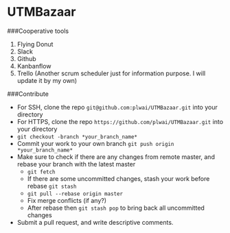 # UTMBazaar

###Cooperative tools

1. Flying Donut
2. Slack
3. Github
4. Kanbanflow
5. Trello (Another scrum scheduler just for information purpose. I will update it by my own)

###Contribute

- For SSH, clone the repo ```git@github.com:plwai/UTMBazaar.git``` into your directory
- For HTTPS, clone the repo ```https://github.com/plwai/UTMBazaar.git``` into your directory
- ```git checkout -branch *your_branch_name*```
- Commit your work to your own branch ```git push origin *your_branch_name*```
- Make sure to check if there are any changes from remote master, and rebase your branch with the latest master
  - ```git fetch```
  - If there are some uncommitted changes, stash your work before rebase ```git stash```
  - ```git pull --rebase origin master```
  - Fix merge conflicts (if any?)
  - After rebase then ```git stash pop``` to bring back all uncommitted changes
- Submit a pull request, and write descriptive comments.
